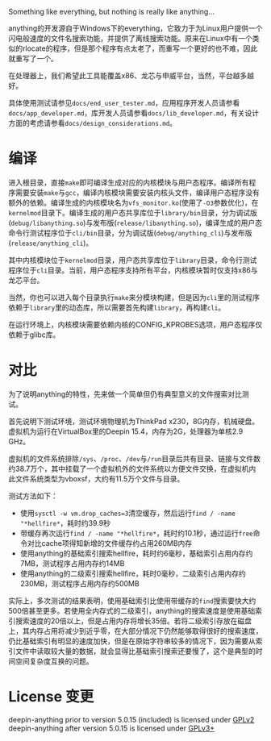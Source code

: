 Something like everything, but nothing is really like anything...

anything的开发源自于Windows下的everything，它致力于为Linux用户提供一个闪电般速度的文件名搜索功能，并提供了离线搜索功能。原来在Linux中有一个类似的rlocate的程序，但是那个程序有点太老了，而重写一个更好的也不难，因此就重写了一个。

在处理器上，我们希望此工具能覆盖x86、龙芯与申威平台，当然，平台越多越好。

具体使用测试请参见`docs/end_user_tester.md`，应用程序开发人员请参看`docs/app_developer.md`，库开发人员请参看`docs/lib_developer.md`，有关设计方面的考虑请参看`docs/design_considerations.md`。

# 编译

进入根目录，直接`make`即可编译生成对应的内核模块与用户态程序。编译所有程序需要安装`make`与`gcc`，编译内核模块需要安装内核头文件，编译用户态程序没有额外的依赖。编译生成的内核模块名为`vfs_monitor.ko`(使用了`-O3`参数优化)，在`kernelmod`目录下。编译生成的用户态共享库位于`library/bin`目录，分为调试版(`debug/libanything.so`)与发布版(`release/libanything.so`)，编译生成的用户态命令行测试程序位于`cli/bin`目录，分为调试版(`debug/anything_cli`)与发布版(`release/anything_cli`)。

其中内核模块位于`kernelmod`目录，用户态共享库位于`library`目录，命令行测试程序位于`cli`目录。当前，用户态程序支持所有平台，内核模块暂时仅支持x86与龙芯平台。

当然，你也可以进入每个目录执行`make`来分模块构建，但是因为`cli`里的测试程序依赖于`library`里的动态库，所以需要首先构建`library`，再构建`cli`。

在运行环境上，内核模块需要依赖内核的CONFIG\_KPROBES选项，用户态程序仅依赖于glibc库。

# 对比

为了说明anything的特性，先来做一个简单但仍有典型意义的文件搜索对比测试。

首先说明下测试环境，测试环境物理机为ThinkPad x230，8G内存，机械硬盘。虚拟机为运行在VirtualBox里的Deepin 15.4，内存为2G，处理器为单核2.9 GHz。

虚拟机的文件系统排除`/sys`、`/proc`、`/dev`与`/run`目录后共有目录、链接与文件数约38.7万个，其中挂载了一个虚拟机外的文件系统以方便文件交换，在虚拟机内此文件系统类型为vboxsf，大约有11.5万个文件与目录。

测试方法如下：

* 使用`sysctl -w vm.drop_caches=3`清空缓存，然后运行`find / -name "*hellfire*`，耗时约39.9秒
* 带缓存再次运行`find / -name "*hellfire*`，耗时约10.1秒，通过运行`free`命令对比cache项得知新增的文件缓存约占用260MB内存
* 使用anything的基础索引搜索hellfire，耗时约6毫秒，基础索引占用内存约7MB，测试程序占用内存约14MB
* 使用anything的二级索引搜索hellfire，耗时0毫秒，二级索引占用内存约230MB，测试程序占用内存约500MB

实际上，多次测试的结果表明，使用基础索引比使用带缓存的`find`搜索要快大约500倍甚至更多。若使用全内存式的二级索引，anything的搜索速度是使用基础索引搜索速度的20倍以上，但是占用内存将增长35倍。若将二级索引存放在磁盘上，其内存占用将减少到近乎零，在大部分情况下仍然能够取得很好的搜索速度，仍比基础索引有明显的速度加快，但是在原始字符串较多的情况下，因为需要从索引文件中读取较大量的数据，就会显得比基础索引搜索还要慢了，这个是典型的时间空间复杂度互换的问题。

# License 变更

deepin-anything prior to version 5.0.15 (included) is licensed under [GPLv2](LICENSE)
deepin-anything after version 5.0.15 is licensed under [GPLv3+](LICENSE)